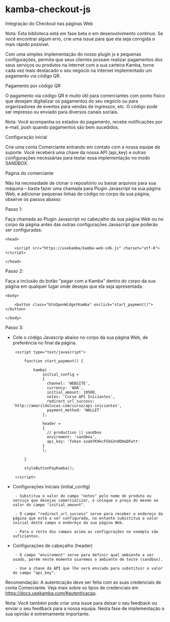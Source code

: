 # kamba-checkout-js

Integração do Checkout nas páginas Web



Nota: Esta biblioteca está em fase beta e em desenvolvimento contínuo. Se você encontrar algum erro, crie uma issue para que ela seja corrigida o mais rápido possível.

Com uma simples implementação do nosso plugin js e pequenas configurações, permita que seus clientes possam realizar pagamentos dos seus serviços ou produtos na internet com a sua carteira Kamba, torne cada vez mais destacado o seu negócio na internet implementado um pagamento via código QR.


Pagamento por código QR

O pagamento via código QR é muito útil para comerciantes com ponto físico que desejam digitalizar os pagamentos do seu negócio ou para organizadores de eventos para vendas de ingressos, etc. O código pode ser impresso ou enviado para diversos canais sociais.

Nota: Você acompanha os estados do pagamento, recebe notificações por e-mail, push quando pagamentos são bem sucedidos.


Configuração inicial

Crie uma conta Comerciante entrando em contato com a nossa equipe de suporte. Você receberá uma chave da nossa API (api_key) e outras configurações necessárias para testar essa implementação no modo SANDBOX.


Página do comerciante

Não há necessidade de clonar o repositório ou baixar arquivos para sua máquina – basta fazer uma chamada para Plugin Javascript na sua página Web, e adicionar pequenas linhas de código no corpo da sua página, observe os passos abaixo:

Passo 1:

Faça chamada ao Plugin Javascript no cabeçalho da sua página Web ou no corpo da página antes das outras configurações Javascript que poderão ser configuradas:


	<head>     
	      
	    <script src="https://usekamba/kamba-web-sdk.js" charset="utf-8"></script>

	</head>

Passo 2:

Faça a inclusão do botão "pagar com a Kamba" dentro do corpo da sua página em qualquer lugar onde desejas que ela seja apresentada. 

	<body>
		
    	<button class="btnOpenWidgetKamba" onclick="start_payment()"></button>

	</body>


Passo 3:

 - Cole o código Javascrip abaixo no corpo da sua página Web, de preferência no final da página.
	
	 	<script type="text/javascript">

	       	function start_payment() {  
	      
		        kamba(
		        	initial_config =
		            { 
		              channel: 'WEBSITE',
		              currency: 'AOA',
		              initial_amount: 10500,
		              notes: 'Curso API Iniciantes',
		              redirect_url_success: 'http://amarildolucas.com/curso/api-iniciantes',
		              payment_method: 'WALLET'
		            },
		           
		            header = 
		            {
		              // production || sandbox
		              enviroment: 'sandbox',
		              api_key: 'Token soaO7K9kcFSbG3n0DHaDFwtt'
		            }
		            );

	      	}

	      	styleButtonPayKamba();

	    </script>
	


 - Configurações Iniciais (initial_config)

		- Substitua o valor do campo "notes" pelo nome do produto ou serviço que desejas comercializar, e coloque o preço do mesmo no valor do campo "initial_amount".

		- O campo "redirect_url_success" serve para receber o endereço da página que está a ser configurada, no entanto subistitua o valor inicial deste campo o endereço da sua página Web.

		- Para o resto dos campos acima as configurações no exemplo são suficientes.

 - Configurações de cabeçalho (header)

		- O campo "enviroment" serve para definir qual ambiente a ser usado, porém neste momento usaremos o ambiente de teste (sandbox).

		- Use a chave da API que lhe será enviada para substituir o valor do campo "api_key".


	
Recomendação: A autenticação deve ser feita com as suas credenciais de conta Comerciante. Veja mais sobre os tipos de credenciais em https://docs.usekamba.com/#autenticacao.


Nota: Você também pode criar uma issue para deixar o seu feedback ou enviar o seu feedback para a nossa equipa. Nesta fase de implementação a sua opinião é extremamente importante.